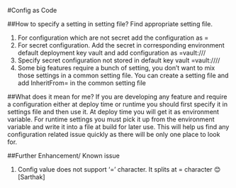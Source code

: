 #Config as Code


##How to specify a setting in setting file?
       Find appropriate setting file.
1.	For configuration which are not secret add the configuration as
<ConfigurationKey>=<ConfigurationValue>
2.	For secret configuration. Add the secret in corresponding environment default deployment key vault and add configuration as
<ConfigurationKey>=vault:///<KeyVaultKey>
3.	Specify secret configuration not stored in default key vault
<ConfigurationKey>=vault://<VaultName>//<KeyVaultKey>
4.	Some big features require a bunch of setting, you don’t want to mix those settings in a common setting file. You can create a setting file and add 
InheritFrom=<feature specific setting file>  in the common setting file


##What does it mean for me?
If you are developing any feature and require a configuration either at deploy time or runtime you should first specify it in settings file and then use it. At deploy time you will get it as environment variable. For runtime settings you must pick it up from the environment variable and write it into a file at build for later use. This will help us find any configuration related issue quickly as there will be only one place to look for.


##Further Enhancement/ Known issue
1.	Config value does not support ‘=’ character. It splits at = character 😊 [Sarthak]

